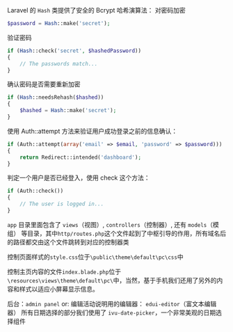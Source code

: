 Laravel 的 `Hash` 类提供了安全的 Bcrypt 哈希演算法：
对密码加密
```php
$password = Hash::make('secret');
```
验证密码
```php
if (Hash::check('secret', $hashedPassword))
{
    // The passwords match...
}
```
确认密码是否需要重新加密
```php
if (Hash::needsRehash($hashed))
{
    $hashed = Hash::make('secret');
}
```
使用 Auth::attempt 方法来验证用户成功登录之前的信息确认：
```php
if (Auth::attempt(array('email' => $email, 'password' => $password)))
{
    return Redirect::intended('dashboard');
}
```
判定一个用户是否已经登入，使用 check 这个方法：
```php
if (Auth::check())
{
    // The user is logged in...
}
```

`app` 目录里面包含了 `views`（视图）,  `controllers`（控制器）, 还有 `models`（模组） 等目录，其中`http/routes.php`这个文件起到了中枢引导的作用，所有域名后的路径都交由这个文件跳转到对应的控制器类

控制页面样式的`style.css`位于`\public\theme\default\pc\css`中

控制主页内容的文件`index.blade.php`位于`\resources\views\theme\default\pc\`中，当然，基于手机我们还用了另外的内容和样式以适应小屏幕显示信息。


后台：`admin panel` 
or:
编辑活动说明用的编辑器：
`edui-editor`（富文本编辑器）
所有日期选择的部分我们使用了
`ivu-date-picker`，一个非常美观的日期选择组件